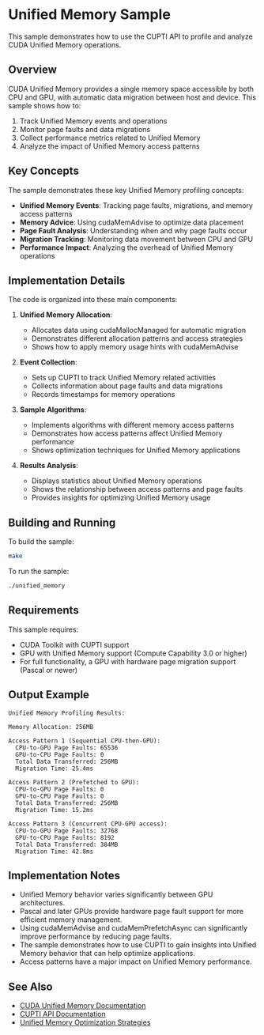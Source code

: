 # Unified Memory Sample

This sample demonstrates how to use the CUPTI API to profile and analyze CUDA Unified Memory operations.

## Overview

CUDA Unified Memory provides a single memory space accessible by both CPU and GPU, with automatic data migration between host and device. This sample shows how to:

1. Track Unified Memory events and operations
2. Monitor page faults and data migrations
3. Collect performance metrics related to Unified Memory
4. Analyze the impact of Unified Memory access patterns

## Key Concepts

The sample demonstrates these key Unified Memory profiling concepts:

- **Unified Memory Events**: Tracking page faults, migrations, and memory access patterns
- **Memory Advice**: Using cudaMemAdvise to optimize data placement
- **Page Fault Analysis**: Understanding when and why page faults occur
- **Migration Tracking**: Monitoring data movement between CPU and GPU
- **Performance Impact**: Analyzing the overhead of Unified Memory operations

## Implementation Details

The code is organized into these main components:

1. **Unified Memory Allocation**:
   - Allocates data using cudaMallocManaged for automatic migration
   - Demonstrates different allocation patterns and access strategies
   - Shows how to apply memory usage hints with cudaMemAdvise

2. **Event Collection**:
   - Sets up CUPTI to track Unified Memory related activities
   - Collects information about page faults and data migrations
   - Records timestamps for memory operations

3. **Sample Algorithms**:
   - Implements algorithms with different memory access patterns
   - Demonstrates how access patterns affect Unified Memory performance
   - Shows optimization techniques for Unified Memory applications

4. **Results Analysis**:
   - Displays statistics about Unified Memory operations
   - Shows the relationship between access patterns and page faults
   - Provides insights for optimizing Unified Memory usage

## Building and Running

To build the sample:

```bash
make
```

To run the sample:

```bash
./unified_memory
```

## Requirements

This sample requires:
- CUDA Toolkit with CUPTI support
- GPU with Unified Memory support (Compute Capability 3.0 or higher)
- For full functionality, a GPU with hardware page migration support (Pascal or newer)

## Output Example

```
Unified Memory Profiling Results:

Memory Allocation: 256MB

Access Pattern 1 (Sequential CPU-then-GPU):
  CPU-to-GPU Page Faults: 65536
  GPU-to-CPU Page Faults: 0
  Total Data Transferred: 256MB
  Migration Time: 25.4ms

Access Pattern 2 (Prefetched to GPU):
  CPU-to-GPU Page Faults: 0
  GPU-to-CPU Page Faults: 0
  Total Data Transferred: 256MB
  Migration Time: 15.2ms

Access Pattern 3 (Concurrent CPU-GPU access):
  CPU-to-GPU Page Faults: 32768
  GPU-to-CPU Page Faults: 8192
  Total Data Transferred: 384MB
  Migration Time: 42.8ms
```

## Implementation Notes

- Unified Memory behavior varies significantly between GPU architectures.
- Pascal and later GPUs provide hardware page fault support for more efficient memory management.
- Using cudaMemAdvise and cudaMemPrefetchAsync can significantly improve performance by reducing page faults.
- The sample demonstrates how to use CUPTI to gain insights into Unified Memory behavior that can help optimize applications.
- Access patterns have a major impact on Unified Memory performance.

## See Also

- [CUDA Unified Memory Documentation](https://docs.nvidia.com/cuda/cuda-c-programming-guide/index.html#unified-memory-programming)
- [CUPTI API Documentation](https://docs.nvidia.com/cuda/cupti/index.html)
- [Unified Memory Optimization Strategies](https://developer.nvidia.com/blog/maximizing-unified-memory-performance-cuda/) 